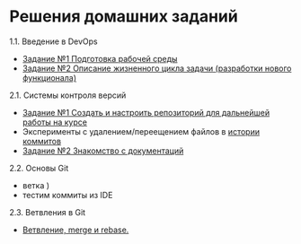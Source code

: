# Решения домашних заданий

1.1. Введение в DevOps
   - [Задание №1 Подготовка рабочей среды](01-intro-01/README.md)
   - [Задание №2 Описание жизненного цикла задачи (разработки нового функционала)](01-intro-01/task2.md)

2.1. Системы контроля версий

   - [Задание №1 Создать и настроить репозиторий для дальнейшей работы на курсе](02-git-01-vcs/README.md)
   - Эксперименты с удалением/переещением файлов в [истории коммитов](https://github.com/Frolls/devops-netology/commits/main)
   - [Задание №2 Знакомство с документаций](02-git-01-vcs/task2.md)

2.2. Основы Git
   - ветка )
   - тестим коммиты из IDE

2.3. Ветвления в Git
   - [Ветвление, merge и rebase.](02-git-03-branching/README.md)

